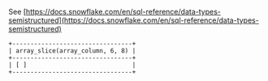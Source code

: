 See [https://docs.snowflake.com/en/sql-reference/data-types-semistructured](https://docs.snowflake.com/en/sql-reference/data-types-semistructured)
```
+---------------------------------+
| array_slice(array_column, 6, 8) |
+---------------------------------+
| [ ]                             |
+---------------------------------+
```
